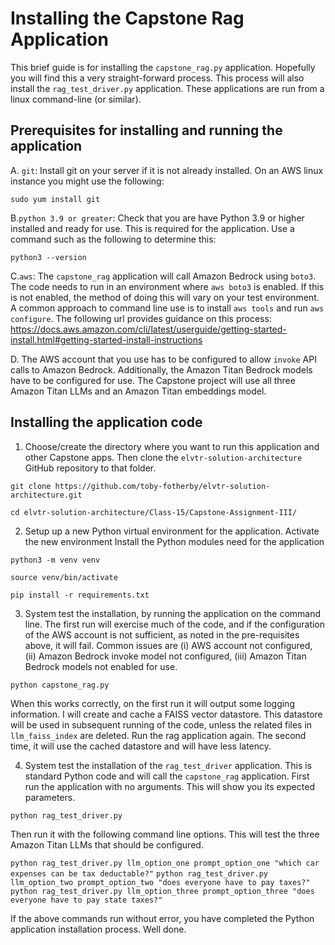 # Installing the Capstone Rag Application
This brief guide is for installing the `capstone_rag.py` application. 
Hopefully you will find this a very straight-forward process. 
This process will also install the `rag_test_driver.py` application.
These applications are run from a linux command-line (or similar).

## Prerequisites for installing and running the application

A. `git`: Install git on your server if it is not already installed. 
On an AWS linux instance you might use the following:

`sudo yum install git`

B.`python 3.9 or greater`: Check that you are have Python 3.9 or higher installed and ready for use. 
This is required for the application. Use a command such as the following to determine this:

`python3 --version`

C.`aws`: The `capstone_rag` application will call Amazon Bedrock using `boto3`. 
The code needs to run in an environment where `aws boto3` is enabled.
If this is not enabled, the method of doing this will vary on your test environment.
A common approach to command line use is to install `aws tools` and run `aws configure`. 
The following url provides guidance on this process: 
https://docs.aws.amazon.com/cli/latest/userguide/getting-started-install.html#getting-started-install-instructions

D. The AWS account that you use has to be configured to allow `invoke` API calls to Amazon Bedrock.
Additionally, the Amazon Titan Bedrock models have to be configured for use. 
The Capstone project will use all three Amazon Titan LLMs and an Amazon Titan embeddings model.

## Installing the application code
1. Choose/create the directory where you want to run this application and other Capstone apps.
Then clone the `elvtr-solution-architecture` GitHub repository to that folder.

`git clone https://github.com/toby-fotherby/elvtr-solution-architecture.git`

`cd elvtr-solution-architecture/Class-15/Capstone-Assignment-III/`

2. Setup up a new Python virtual environment for the application.
Activate the new environment
Install the Python modules need for the application

`python3 -m venv venv`

`source venv/bin/activate`

`pip install -r requirements.txt`

3. System test the installation, by running the application on the command line. 
The first run will exercise much of the code, and if the configuration of the AWS account is not sufficient,
as noted in the pre-requisites above, it will fail. Common issues are (i) AWS account not configured, 
(ii) Amazon Bedrock invoke model not configured, (iii) Amazon Titan Bedrock models not enabled for use. 

`python capstone_rag.py`

When this works correctly, on the first run it will output some logging information.
I will create and cache a FAISS vector datastore. 
This datastore will be used in subsequent running of the code, unless the related files in `llm_faiss_index` are deleted.
Run the rag application again. The second time, it will use the cached datastore and will have less latency.

4. System test the installation of the `rag_test_driver` application. 
This is standard Python code and will call the `capstone_rag` application.
First run the application with no arguments. This will show you its expected parameters.

`python rag_test_driver.py`

Then run it with the following command line options. 
This will test the three Amazon Titan LLMs that should be configured.

`python rag_test_driver.py llm_option_one prompt_option_one "which car expenses can be tax deductable?"`
`python rag_test_driver.py llm_option_two prompt_option_two "does everyone have to pay taxes?"`
`python rag_test_driver.py llm_option_three prompt_option_three "does everyone have to pay state taxes?"`

If the above commands run without error, you have completed the Python application installation process.
Well done.

